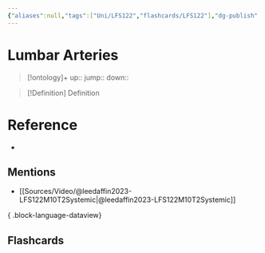 ```yaml
---
{"aliases":null,"tags":["Uni/LFS122","flashcards/LFS122"],"dg-publish":true,"permalink":"/cards/lumbar-arteries/","dgPassFrontmatter":true}
---
```


# Lumbar Arteries

> [!ontology]+
> up:: 
> jump:: 
> down:: 

> [!Definition] Definition

# Reference

- 

## Mentions

- [[Sources/Video/@leedaffin2023-LFS122M10T2Systemic\|@leedaffin2023-LFS122M10T2Systemic]]

{ .block-language-dataview}

## Flashcards